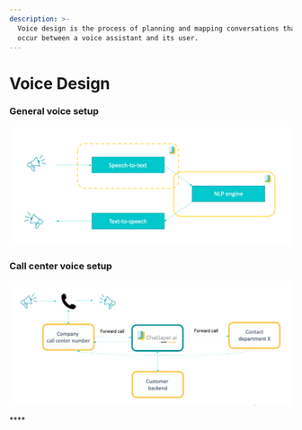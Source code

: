 ```yaml
---
description: >-
  Voice design is the process of planning and mapping conversations that might
  occur between a voice assistant and its user.
---
```


# Voice Design

### General voice setup

![From STT to NLP to TTS](../../.gitbook/assets/image%20%28380%29.png)

### Call center voice setup

![How voice is set up for a call center on the Chatlayer platform](../../.gitbook/assets/image%20%28378%29.png)

\*\*\*\*

